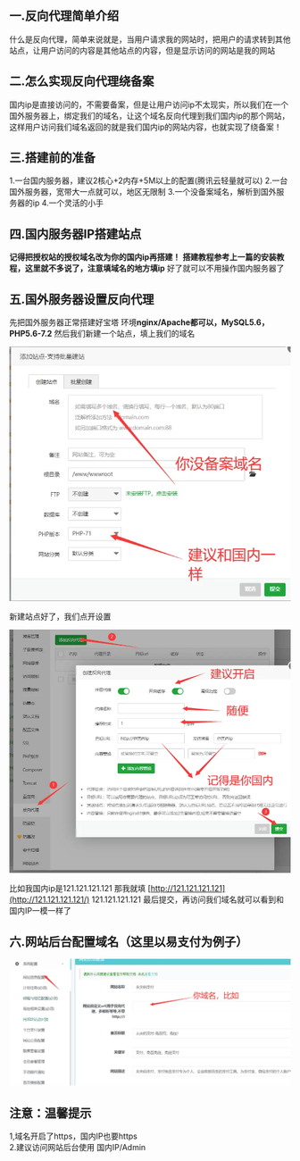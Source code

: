 ## 一.反向代理简单介绍

什么是反向代理，简单来说就是，当用户请求我的网站时，把用户的请求转到其他站点，让用户访问的内容是其他站点的内容，但是显示访问的网站是我的网站

## 二.怎么实现反向代理绕备案

国内ip是直接访问的，不需要备案，但是让用户访问ip不太现实，所以我们在一个国外服务器上，绑定我们的域名，让这个域名反向代理到我们国内ip的那个网站，这样用户访问我们域名返回的就是我们国内ip的网站内容，也就实现了绕备案！

## 三.搭建前的准备

1.一台国内服务器，建议2核心+2内存+5M以上的配置(腾讯云轻量就可以)
2.一台国外服务器，宽带大一点就可以，地区无限制
3.一个没备案域名，解析到国外服务器的ip
4.一个灵活的小手

## 四.国内服务器IP搭建站点

**记得把授权站的授权域名改为你的国内ip再搭建！**
**搭建教程参考上一篇的安装教程，这里就不多说了，注意填域名的地方填ip**
好了就可以不用操作国内服务器了

## 五.国外服务器设置反向代理

先把国外服务器正常搭建好宝塔
环境**nginx/Apache都可以，MySQL5.6，PHP5.6-7.2**
然后我们新建一个站点，填上我们的域名

![image-20221112011357558](tp/README.tp/image-20221112011357558.png)

新建站点好了，我们点开设置

![image-20221112011455238](tp/README.tp/image-20221112011455238.png)

比如我国内ip是121.121.121.121
那我就填 [http://121.121.121.121](http://121.121.121.121/) 121.121.121.121
最后提交，再访问我们域名就可以看到和国内IP一模一样了

## 六.网站后台配置域名（这里以易支付为例子）

![image-20221112011528698](tp/README.tp/image-20221112011528698.png)

## 注意：温馨提示

1,域名开启了https，国内IP也要https    
2.建议访问网站后台使用 国内IP/Admin
